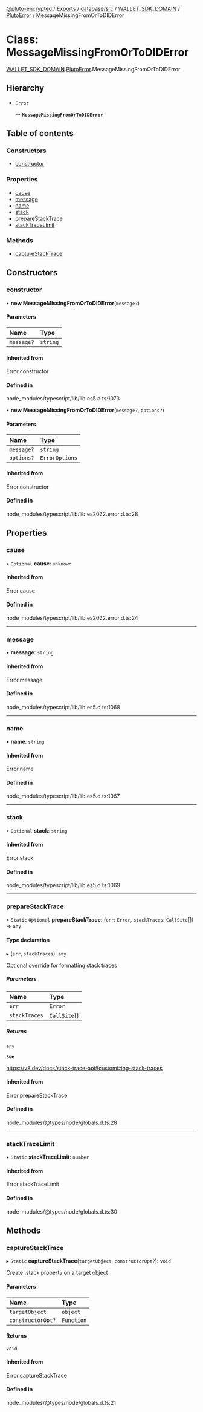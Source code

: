 [@pluto-encrypted](../README.md) / [Exports](../modules.md) / [database/src](../modules/database_src.md) / [WALLET\_SDK\_DOMAIN](../modules/database_src.WALLET_SDK_DOMAIN.md) / [PlutoError](../modules/database_src.WALLET_SDK_DOMAIN.PlutoError.md) / MessageMissingFromOrToDIDError

# Class: MessageMissingFromOrToDIDError

[WALLET\_SDK\_DOMAIN](../modules/database_src.WALLET_SDK_DOMAIN.md).[PlutoError](../modules/database_src.WALLET_SDK_DOMAIN.PlutoError.md).MessageMissingFromOrToDIDError

## Hierarchy

- `Error`

  ↳ **`MessageMissingFromOrToDIDError`**

## Table of contents

### Constructors

- [constructor](database_src.WALLET_SDK_DOMAIN.PlutoError.MessageMissingFromOrToDIDError.md#constructor)

### Properties

- [cause](database_src.WALLET_SDK_DOMAIN.PlutoError.MessageMissingFromOrToDIDError.md#cause)
- [message](database_src.WALLET_SDK_DOMAIN.PlutoError.MessageMissingFromOrToDIDError.md#message)
- [name](database_src.WALLET_SDK_DOMAIN.PlutoError.MessageMissingFromOrToDIDError.md#name)
- [stack](database_src.WALLET_SDK_DOMAIN.PlutoError.MessageMissingFromOrToDIDError.md#stack)
- [prepareStackTrace](database_src.WALLET_SDK_DOMAIN.PlutoError.MessageMissingFromOrToDIDError.md#preparestacktrace)
- [stackTraceLimit](database_src.WALLET_SDK_DOMAIN.PlutoError.MessageMissingFromOrToDIDError.md#stacktracelimit)

### Methods

- [captureStackTrace](database_src.WALLET_SDK_DOMAIN.PlutoError.MessageMissingFromOrToDIDError.md#capturestacktrace)

## Constructors

### constructor

• **new MessageMissingFromOrToDIDError**(`message?`)

#### Parameters

| Name | Type |
| :------ | :------ |
| `message?` | `string` |

#### Inherited from

Error.constructor

#### Defined in

node_modules/typescript/lib/lib.es5.d.ts:1073

• **new MessageMissingFromOrToDIDError**(`message?`, `options?`)

#### Parameters

| Name | Type |
| :------ | :------ |
| `message?` | `string` |
| `options?` | `ErrorOptions` |

#### Inherited from

Error.constructor

#### Defined in

node_modules/typescript/lib/lib.es2022.error.d.ts:28

## Properties

### cause

• `Optional` **cause**: `unknown`

#### Inherited from

Error.cause

#### Defined in

node_modules/typescript/lib/lib.es2022.error.d.ts:24

___

### message

• **message**: `string`

#### Inherited from

Error.message

#### Defined in

node_modules/typescript/lib/lib.es5.d.ts:1068

___

### name

• **name**: `string`

#### Inherited from

Error.name

#### Defined in

node_modules/typescript/lib/lib.es5.d.ts:1067

___

### stack

• `Optional` **stack**: `string`

#### Inherited from

Error.stack

#### Defined in

node_modules/typescript/lib/lib.es5.d.ts:1069

___

### prepareStackTrace

▪ `Static` `Optional` **prepareStackTrace**: (`err`: `Error`, `stackTraces`: `CallSite`[]) => `any`

#### Type declaration

▸ (`err`, `stackTraces`): `any`

Optional override for formatting stack traces

##### Parameters

| Name | Type |
| :------ | :------ |
| `err` | `Error` |
| `stackTraces` | `CallSite`[] |

##### Returns

`any`

**`See`**

https://v8.dev/docs/stack-trace-api#customizing-stack-traces

#### Inherited from

Error.prepareStackTrace

#### Defined in

node_modules/@types/node/globals.d.ts:28

___

### stackTraceLimit

▪ `Static` **stackTraceLimit**: `number`

#### Inherited from

Error.stackTraceLimit

#### Defined in

node_modules/@types/node/globals.d.ts:30

## Methods

### captureStackTrace

▸ `Static` **captureStackTrace**(`targetObject`, `constructorOpt?`): `void`

Create .stack property on a target object

#### Parameters

| Name | Type |
| :------ | :------ |
| `targetObject` | `object` |
| `constructorOpt?` | `Function` |

#### Returns

`void`

#### Inherited from

Error.captureStackTrace

#### Defined in

node_modules/@types/node/globals.d.ts:21
